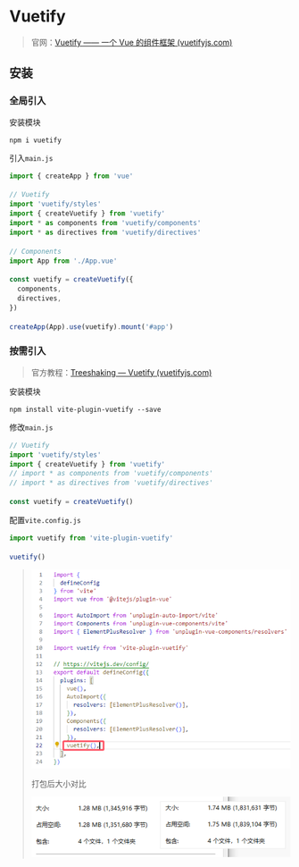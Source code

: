 # Vuetify

> 官网：[Vuetify —— 一个 Vue 的组件框架 (vuetifyjs.com)](https://vuetifyjs.com/zh-Hans/)

## 安装

### 全局引入

安装模块

```
npm i vuetify
```

引入`main.js`

```js
import { createApp } from 'vue'

// Vuetify
import 'vuetify/styles'
import { createVuetify } from 'vuetify'
import * as components from 'vuetify/components'
import * as directives from 'vuetify/directives'

// Components
import App from './App.vue'

const vuetify = createVuetify({
  components,
  directives,
})

createApp(App).use(vuetify).mount('#app')
```

### 按需引入

> 官方教程：[Treeshaking — Vuetify (vuetifyjs.com)](https://vuetifyjs.com/en/features/treeshaking/)

安装模块

```
npm install vite-plugin-vuetify --save
```

修改`main.js`

```js
// Vuetify
import 'vuetify/styles'
import { createVuetify } from 'vuetify'
// import * as components from 'vuetify/components'
// import * as directives from 'vuetify/directives'

const vuetify = createVuetify()
```

配置`vite.config.js`

```js
import vuetify from 'vite-plugin-vuetify'
 
vuetify()
```

> ![image-20240819181051225](img/Vuetify/image-20240819181051225.png)
>
> 打包后大小对比
>
> ![image-20240819181239079](img/Vuetify/image-20240819181239079.png)